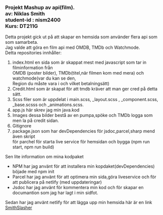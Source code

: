 ### Projekt Mashup av api(film).<br> av: Niklas Smith <br>  student-id : nism2400 <br> Kurs: DT211G

Detta projekt gick ut på att skapar en hemsida som använder flera api som som samarbeta.  
Jag valde att göra en film api med OMDB, TMDb och Watchmode.  
Detta repositories innhåller:  
1. index.html en sida som är skappat mest med javascript som tar in filminformation från  
   OMDB (poster bilder), TMDb(titel,när filmen kom med mera) och watchmode(var du kan se den,  
   Region du måste vara i och vilket betalningsätt) 
2. Credit.html som är skapat för att tmdb kräver att man ger cred på detta sätt.
3. Scss filer som är uppdelat i main.scss, _layout.scss , _component.scss, _base.scsss och _animations.scss.
4. app.js här skrev jag min java.kod
5. Images dessa bilder bestå av en pumpa,spöke och TMDb logga som men la på credit sidan.
6. Gitignore
7. package.json som har devDependencies för jsdoc,parcel,sharp mend även skript  
   för parchel för starta live service för hemsidan och bygga (npm run start, npm run build)

Sen lite information om mina kodpaket
* NPM har jag använt för att installera min kopdaket(devDependencies) böjade med npm init
* Parcel har jag använt för att optimera min sida,göra liveservice och för att publicera på netlify (med uppdateringar)
* Jsdoc har jag använt för kommentera min kod och för skapar en documantion som jag har lagt i min sidfot.

Sedan har jag använt netlify för att lägga upp min hemsida här är en link
[SmithSlasher](niklas-movies.netlify.app)




